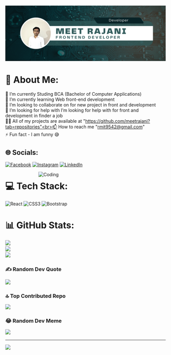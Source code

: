 ![logo](https://github.com/meetrajani/meetrajani/blob/main/BANNR.png)

# 💫 About Me:
🔭  I’m currently Studing BCA (Bachelor of Computer Applications)<br>🌱 I’m currently learning Web front-end development<br>👯 I’m looking to collaborate on for new project in front and development<br>🤝 I’m looking for help with I’m looking for help with for front and development in finder a job<br>👨‍💻 All of my projects are available at "https://github.com/meetrajani?tab=repositories"<br>📫 How to reach me "rmit9542@gmail.com"<br>⚡ Fun fact - I am funny 😅

## 🌐 Socials:
[![Facebook](https://img.shields.io/badge/Facebook-%231877F2.svg?logo=Facebook&logoColor=white)](https://facebook.com/Meet_rajani) [![Instagram](https://img.shields.io/badge/Instagram-%23E4405F.svg?logo=Instagram&logoColor=white)](https://instagram.com/meetrajani506) [![LinkedIn](https://img.shields.io/badge/LinkedIn-%230077B5.svg?logo=linkedin&logoColor=white)](https://linkedin.com/in/meet_rajani) 

<img align="right" alt="Coding" width="400" src="https://media.tenor.com/rePDfDWO3XoAAAAd/hacking.gif">

# 💻 Tech Stack:
![React](https://img.shields.io/badge/react-%2320232a.svg?style=plastic&logo=react&logoColor=%2361DAFB) ![CSS3](https://img.shields.io/badge/css3-%231572B6.svg?style=plastic&logo=css3&logoColor=white) ![Bootstrap](https://img.shields.io/badge/bootstrap-%238511FA.svg?style=plastic&logo=bootstrap&logoColor=white)
# 📊 GitHub Stats:
![](https://github-readme-stats.vercel.app/api?username=meetrajani&theme=radical&hide_border=true&include_all_commits=true&count_private=true)<br/>
![](https://github-readme-streak-stats.herokuapp.com/?user=meetrajani&theme=radical&hide_border=true)<br/>
![](https://github-readme-stats.vercel.app/api/top-langs/?username=meetrajani&theme=radical&hide_border=true&include_all_commits=true&count_private=true&layout=compact)

### ✍️ Random Dev Quote
![](https://quotes-github-readme.vercel.app/api?type=horizontal&theme=radical)

### 🔝 Top Contributed Repo
![](https://github-contributor-stats.vercel.app/api?username=meetrajani&limit=5&theme=radical&combine_all_yearly_contributions=true)

### 😂 Random Dev Meme
<img src='https://randommeme-five.vercel.app/' style="height: 400px;"/>

---
[![](https://visitcount.itsvg.in/api?id=meetrajani&icon=5&color=5)](https://visitcount.itsvg.in)

<!-- Proudly created with GPRM ( https://gprm.itsvg.in ) -->
